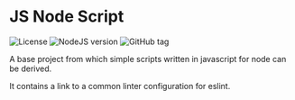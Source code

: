 # JS Node Script

![License](https://img.shields.io/github/license/player1os/js-node-script.svg)
![NodeJS version](https://img.shields.io/badge/node%20version-v10.6.0-brightgreen.svg)
![GitHub tag](https://img.shields.io/github/tag/player1os/js-node-script.svg?label=version)

A base project from which simple scripts written in javascript for node can be derived.

It contains a link to a common linter configuration for eslint.
